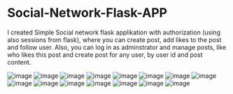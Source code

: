 # Social-Network-Flask-APP

I created Simple Social network flask applikation with authorization (using also sessions from flask), where you can create post, add likes to the post and follow user. Also, you can log in as
adminstrator and manage posts, like who likes this post and create post for any user, by user id and post content. 


![image](https://user-images.githubusercontent.com/96307105/170985603-21185fa1-b4be-459a-a65c-b11abfa006e8.png)
![image](https://user-images.githubusercontent.com/96307105/170985675-1366aae1-7583-4cc0-af98-471ab200c1ec.png)
![image](https://user-images.githubusercontent.com/96307105/170985720-eb2ebf01-3faf-45a9-850c-ea6989c61a1f.png)
![image](https://user-images.githubusercontent.com/96307105/170985769-679e69a6-e064-4f7e-ac19-130670f0be3f.png)
![image](https://user-images.githubusercontent.com/96307105/170985846-958c17a8-def8-472a-97c3-398df958e7cc.png)
![image](https://user-images.githubusercontent.com/96307105/170985914-af84e389-9845-4f64-bdf5-b497f591197f.png)
![image](https://user-images.githubusercontent.com/96307105/170985948-12b08838-c1cb-4f4f-b614-a78ba467c5d1.png)
![image](https://user-images.githubusercontent.com/96307105/170985992-50d5c23d-b035-4c99-bd85-83f8082778e3.png)
![image](https://user-images.githubusercontent.com/96307105/170986054-c88da339-758a-4a8a-a9ef-a08669bc42e8.png)
![image](https://user-images.githubusercontent.com/96307105/170986134-990ff77d-b3dd-463f-92a5-1f0b6f30f09d.png)
![image](https://user-images.githubusercontent.com/96307105/170986203-db3b8baf-a8c7-4134-b25f-965ec7f3ba3d.png)
![image](https://user-images.githubusercontent.com/96307105/170986226-d6ff6fb0-e3e7-4961-871b-c3380fe69ca7.png) ![image](https://user-images.githubusercontent.com/96307105/170986263-3d76a249-b4ec-4652-aeaf-78d4a4973688.png)
![image](https://user-images.githubusercontent.com/96307105/170987164-6230cb2b-0620-4112-9b45-7408e21d28c7.png)
![image](https://user-images.githubusercontent.com/96307105/170987087-b26033b7-dda6-4588-9760-50f06a195d64.png)
